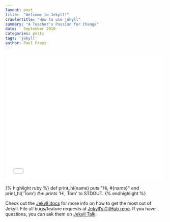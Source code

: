 ```yaml
---
layout: post
title:  "Welcome to Jekyll!"
crawlertitle: "How to use jekyll"
summary: "A Teacher's Passion for Change"
date:   September 2010
categories: posts
tags: 'jekyll'
author: Paul Franz
---
```

<div class="articleVideo">
<iframe src="//player.vimeo.com/video/18017587" width="100%" height="397" frameborder="0" title="A Teacher&#039;s Passion for Change" webkitallowfullscreen mozallowfullscreen allowfullscreen></iframe>
</div>

{% highlight ruby %}
def print_hi(name)
  puts "Hi, #{name}"
end
print_hi('Tom')
#=> prints 'Hi, Tom' to STDOUT.
{% endhighlight %}

Check out the [Jekyll docs][jekyll-docs] for more info on how to get the most out of Jekyll. File all bugs/feature requests at [Jekyll’s GitHub repo][jekyll-gh]. If you have questions, you can ask them on [Jekyll Talk][jekyll-talk].

[jekyll-docs]: http://jekyllrb.com/docs/home
[jekyll-gh]:   https://github.com/jekyll/jekyll
[jekyll-talk]: https://talk.jekyllrb.com/
